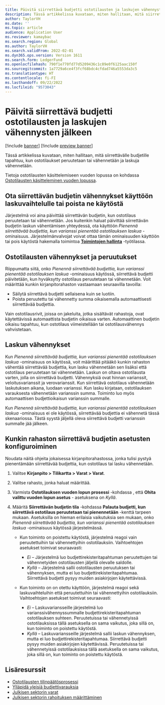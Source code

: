 ```yaml
---
title: Päivitä siirrettävä budjetti ostotilausten ja laskujen vähennysten jälkeen
description: Tässä artikkelissa kuvataan, miten hallitaan, mitä siirrettävälle budjetille tapahtuu, kun ostotilaukset peruutetaan tai vähennetään ja laskuja vähennetään.
author: TaylorVH
ms.date: ''
ms.topic: article
audience: Application User
ms.reviewer: kamaybac
ms.search.region: Global
ms.author: TaylorVH
ms.search.validFrom: 2022-02-01
ms.dyn365.ops.version: Version 1611
ms.search.form: LedgerFund
ms.openlocfilehash: 790f1e770fd77d5209436c1c89e0f6125aac150f
ms.sourcegitcommit: 1a7729a6ce4f3fcf68bdc4cfdad746a5553da3c5
ms.translationtype: HT
ms.contentlocale: fi-FI
ms.lasthandoff: 09/22/2022
ms.locfileid: "9573043"
---
```

# <a name="update-the-carry-forward-budget-after-reductions-in-purchase-orders-and-invoices"></a>Päivitä siirrettävä budjetti ostotilausten ja laskujen vähennysten jälkeen

[!include [banner](../includes/banner.md)]
[!include [preview banner](../includes/preview-banner.md)]

Tässä artikkelissa kuvataan, miten hallitaan, mitä siirrettävälle budjetille tapahtuu, kun ostotilaukset peruutetaan tai vähennetään ja laskuja vähennetään.

Tietoja ostotilausten käsittelemiseen vuoden lopussa on kohdassa [Ostotilausten käsitteleminen vuoden lopussa](/dynamicsax-2012/appuser-itpro/process-purchase-orders-at-year-end).

## <a name="turn-carry-forward-budget-reductions-for-invoice-variances-on-or-off"></a>Ota siirrettävän budjetin vähennykset käyttöön laskuvaihtelulle tai poista ne käytöstä

Järjestelmä voi aina päivittää siirrettävän budjetin, kun ostotilaus peruutetaan tai vähennetään. Jos kuitenkin haluat päivittää siirrettävän budjetin laskun vähentämisen yhteydessä, ota käyttöön *Pienennä siirrettävää budjettia, kun varianssi pienentää ostotilauksen laskua* -ominaisuus. Järjestelmänvalvojat voivat ottaa tämän ominaisuuden käyttöön tai pois käytöstä hakemalla toimintoa **[Toimintojen hallinta](../../fin-ops-core/fin-ops/get-started/feature-management/feature-management-overview.md)** -työtilassa.

## <a name="purchase-order-reductions-and-cancellations"></a>Ostotilausten vähennykset ja peruutukset

Riippumatta siitä, onko *Pienennä siirrettävää budjettia, kun varianssi pienentää ostotilauksen laskua* -ominaisuus käytössä, siirrettävä budjetti päivitetään, kun hyväksytty ostotilaus peruutetaan tai vähennetään. Voit määrittää kunkin kirjanpitorahaston vastaamaan seuraavilla tavoilla:

- Säilytä siirrettävä budjetti sellaisena kuin se luotiin.
- Poista peruutettu tai vähennetty summa oikaisemalla automaattisesti siirrettävää budjettia.

Vain ostotilausrivit, joissa on jakeluita, jotka sisältävät rahastoja, ovat käytettävissä automaattista budjetin oikaisua varten. Automaattinen budjetin oikaisu tapahtuu, kun ostotilaus viimeistellään tai ostotilausvähennys vahvistetaan.

## <a name="invoice-reductions"></a>Laskun vähennykset

Kun *Pienennä siirrettävää budjettia, kun varianssi pienentää ostotilauksen laskua* -ominaisuus on käytössä, voit määrittää pitääkö kunkin rahaston vähentää siirrettävää budjettia, kun lasku vähennetään sen lisäksi että ostotilaus peruutetaan tai vähennetään. Laskun on oltava ostotilausta varten, jolla on siirrettävä budjetti. Vähennyksiä ovat hinnan varianssit, veloitusvarianssit ja verovarianssit. Kun siirrettävä ostotilaus vähennetään laskutuksen aikana, luodaan varianssi. Kun lasku kirjataan, ostotilauksen varauksesta vähennetään varianssin summa. Toiminto luo myös automaattisen budjettioikaisun varianssin summalle.

Kun *Pienennä siirrettävää budjettia, kun varianssi pienentää ostotilauksen laskua* -ominaisuus ei ole käytössä, siirrettävää budjettia ei vähennetä tässä skenaariossa. Tästä syystä jäljellä oleva siirrettävä budjetti varianssin summalle jää jälkeen.

## <a name="configure-the-carry-forward-budget-options-for-each-fund"></a>Kunkin rahaston siirrettävä budjetin asetusten konfiguroiminen

Noudata näitä ohjeita jokaisessa kirjanpitorahastossa, jonka tulisi pystyä pienentämään siirrettävää budjettia, kun ostotilaus tai lasku vähennetään.

1. Valitse **Kirjanpito \> Tilikartta \> Varat \> Varat**.
1. Valitse rahasto, jonka haluat määrittää.
1. Varmista **Ostotilauksen vuoden lopun prosessi** -kohdassa , että **Ohita valittu vuoden lopun asetus** - asetuksena on *Kyllä*.
1. Määritä **Siirrettävän budjetin tila** -kohdassa **Palauta budjetti, kun siirrettävä ostotilaus peruutetaan tai pienennetään** -kenttä tarpeen mukaan. Asetuksilla on hieman erilaisia vaikutuksia sen mukaan, onko *Pienennä siirrettävää budjettia, kun varianssi pienentää ostotilauksen laskua* -ominaisuus käytössä järjestelmässä.

    - Kun toiminto on poistettu käytöstä, järjestelmä reagoi vain peruutettuihin tai vähennettyihin ostotilauksiin. Vaihtoehtojen asetukset toimivat seuraavasti:

        - *Ei* – Järjestelmä luo budjettirekisteritapahtuman peruutettujen tai vähennetyiden ostotilausten jäljellä olevalle saldolle.
        - *Kyllä* – Järjestelmä sallii ostotilausten peruutuksen tai vähennyksen, mutta ei luo budjettirekisteritapahtumaa. Siirrettävä budjetti pysyy muiden asiakirjojen käytettävissä.

    - Kun toiminto on on otettu käyttöön, järjestelmä reagoi sekä laskuvaihteluihin että peruutettuihin tai vähennettyihin ostotilauksiin. Vaihtoehtojen asetukset toimivat seuraavasti:

        - *Ei* – Laskuvariansseille järjestelmä luo varianssivähennyssummalle budjettirekisteritapahtuman ostotilauksen suhteen. Peruutetuissa tai vähennetyissä ostotilauksissa tällä asetuksella on sama vaikutus, joka sillä on, kun toiminto on poistettu käytöstä.
        - *Kyllä* – Laskuvariansseille järjestelmä sallii laskun vähennyksen, mutta ei luo budjettirekisteritapahtumaa. Siirrettävä budjetti pysyy muiden asiakirjojen käytettävissä. Peruutetuissa tai vähennetyissä ostotilauksissa tällä asetuksella on sama vaikutus, joka sillä on, kun toiminto on poistettu käytöstä.

## <a name="additional-resources"></a>Lisäresurssit

- [Ostotilausten tilinpäätösprosessi](/dynamicsax-2012/appuser-itpro/process-purchase-orders-at-year-end)
- [Ylläpidä yleisiä budjettivarauksia](general-budget-reservation-tasks.md)
- [Julkisen sektorin varat](funds-public-sector.md)
- [Julkisen sektorin rahoituksen määrittäminen](tasks/set-up-fund-public-sector.md)
